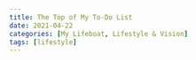 ```yaml
---
title: The Top of My To-Do List
date: 2021-04-22
categories: [My Lifeboat, Lifestyle & Vision]
tags: [lifestyle]
---
```



